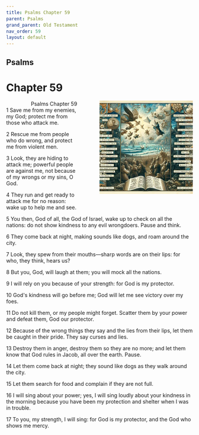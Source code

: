 ```yaml
---
title: Psalms Chapter 59
parent: Psalms
grand_parent: Old Testament
nav_order: 59
layout: default
---
```


## Psalms

# Chapter 59

<div style="clear: both; text-align: right;">
    <div style="max-width: 50%; height: auto; float: right; margin: 0 0 10px 10px; padding-left: 10%;">
        <img src="/assets/Image/Psalms/500/59.jpg" alt="Psalms Chapter 59" class="chapter-image">
    </div>
    <figcaption style="font-size: 14px; text-align: right;">Psalms Chapter 59</figcaption>
</div>
1 Save me from my enemies, my God; protect me from those who attack me.

2 Rescue me from people who do wrong, and protect me from violent men.

3 Look, they are hiding to attack me; powerful people are against me, not because of my wrongs or my sins, O God.

4 They run and get ready to attack me for no reason: wake up to help me and see.

5 You then, God of all, the God of Israel, wake up to check on all the nations: do not show kindness to any evil wrongdoers. Pause and think.

6 They come back at night, making sounds like dogs, and roam around the city.

7 Look, they spew from their mouths—sharp words are on their lips: for who, they think, hears us?

8 But you, God, will laugh at them; you will mock all the nations.

9 I will rely on you because of your strength: for God is my protector.

10 God's kindness will go before me; God will let me see victory over my foes.

11 Do not kill them, or my people might forget. Scatter them by your power and defeat them, God our protector.

12 Because of the wrong things they say and the lies from their lips, let them be caught in their pride. They say curses and lies.

13 Destroy them in anger, destroy them so they are no more; and let them know that God rules in Jacob, all over the earth. Pause.

14 Let them come back at night; they sound like dogs as they walk around the city.

15 Let them search for food and complain if they are not full.

16 I will sing about your power; yes, I will sing loudly about your kindness in the morning because you have been my protection and shelter when I was in trouble.

17 To you, my strength, I will sing: for God is my protector, and the God who shows me mercy.



